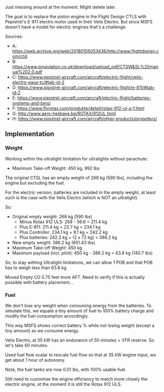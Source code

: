 Just messing around at the moment. Might delete later.

The goal is to replace the piston engine in the Flight Design CTLS with Pepistrel's E-811 electro motor used in their Velis Electro. But since MSFS doesn't have a model for electric engines that's a challenge.

Sources:

- A: https://web.archive.org/web/20180105053436/http://www.flightdesign.com/ctsl
- B: https://www.pmaviation.co.uk/download/upload_pdf/CTSW&SL%20manual%202.0.pdf
- C: https://www.pipistrel-aircraft.com/aircraft/electric-flight/velis-electro-easa-tc/#tab-id-2
- D: https://www.pipistrel-aircraft.com/aircraft/electric-flight/e-811/#tab-id-2
- E: https://www.pipistrel-aircraft.com/aircraft/electric-flight/batteries-systems-and-bms/
- F: https://www.flyrotax.com/produkte/detail/rotax-912-ul-a-f.html
- G: http://www.aero-hesbaye.be/ROTAX/912UL.html
- H: https://www.pipistrel-aircraft.com/aircraft/other-products/propellers/

## Implementation

### Weight

Working within the ultralight limitation for ultralights without parachute: 

- Maximum Take-off Weight: 450 kg, 992 lbs

The original CTSL has an empty weight of 268 kg (590 lbs), including the engine but excluding the fuel.

For the electric version, batteries are included in the empty weight, at least such is the case with the Velis Electro (which is NOT an ultralight).

So:

- Original empty weight: 268 kg (590 lbs)
  - Minus Rotax 912 ULS: 268 - 56.6 = 211.4 kg
  - Plus E-811: 211.4 kg + 22.7 kg = 234.1 kg
  - Plus Controller: 234.1 kg + 8.1 kg = 242.2 kg
  - Plus batteries: 242.2 kg + (2 x 72 kg) = 386.2 kg
- New empty weight: 386.2 kg (851.43 lbs)
- Maximum Take-off Weight: 450 kg
- Maximum payload (incl. pilot): 450 kg - 386.2 kg = 63.8 kg (140.7 lbs)

So, to stay withing Ultralight limitations, we can allow 1 POB and that POB has to weigh less than 63.8 kg.

Moved Empty CG 0.75 feet more AFT. Need to verify if this is actually possible with battery placement...

### Fuel

We don't lose any weight when consuming energy from the batteries. To simulate this, we equate a tiny amount of fuel to 100% battery charge and modify the fuel consumption accordingly.

This way MSFS shows correct battery % while not losing weight (except a tiny amount) as we consume energy.

Velis Electro, at 35 kW has an endurance of 50 minutes + VFR reserve. So let's take 60 minutes.

Used fuel flow scalar to rescale fuel flow so that at 35 kW engine input, we get about 1 hour of autonomy.

Note, the fuel tanks are now 0.01 lbs, with 100% usable fuel.

Still need to customise the engine efficiency to match more closely the electric engine, at the moment it is still the Rotax 912 ULS.